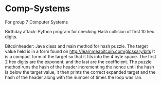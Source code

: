 # Comp-Systems
For group 7 Computer Systems

Birthday attack: Python program for checking Hash collision of first 10 hex digits.

Bitcoinheader: Java class and main method for hash puzzle.
        The target value held is in a form found on http://learnmeabitcoin.com/glossary/bits It is a compact form of the target so that it fits into the 4 byte space. The first 2 hex digits are the exponent, and the last are the coefficient. The puzzle method runs the hash of the header incrementing the nonce until the hash is below the target value, it then prints the correct expanded target and the hash of the header along with the number of times the loop was ran.

